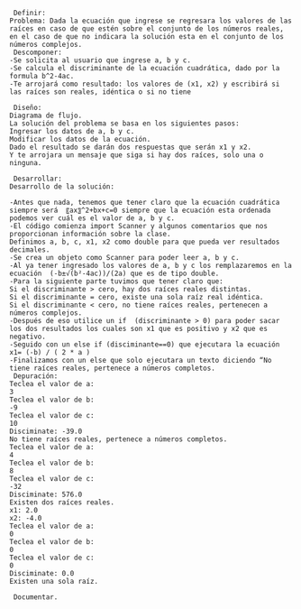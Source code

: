 	 Definir:
	Problema: Dada la ecuación que ingrese se regresara los valores de las raíces en caso de que estén sobre el conjunto de los números reales, en el caso de que no indicara la solución esta en el conjunto de los números complejos.
	 Descomponer:
	-Se solicita al usuario que ingrese a, b y c.
	-Se calcula el discriminante de la ecuación cuadrática, dado por la formula b^2-4ac.
	-Te arrojará como resultado: los valores de (x1, x2) y escribirá si las raíces son reales, idéntica o si no tiene

     Diseño:
	Diagrama de flujo.
    La solución del problema se basa en los siguientes pasos:
	Ingresar los datos de a, b y c.
	Modificar los datos de la ecuación.
	Dado el resultado se darán dos respuestas que serán x1 y x2.
	Y te arrojara un mensaje que siga si hay dos raíces, solo una o ninguna.

	 Desarrollar:
    Desarrollo de la solución:

	-Antes que nada, tenemos que tener claro que la ecuación cuadrática siempre será  〖ax〗^2+bx+c=0 siempre que la ecuación esta ordenada podemos ver cuál es el valor de a, b y c.
	-El código comienza import Scanner y algunos comentarios que nos proporcionan información sobre la clase.
	Definimos a, b, c, x1, x2 como double para que pueda ver resultados decimales.
	-Se crea un objeto como Scanner para poder leer a, b y c. 
	-Al ya tener ingresado los valores de a, b y c los remplazaremos en la ecuación  (-b±√(b²-4ac))/(2a) que es de tipo double.
	-Para la siguiente parte tuvimos que tener claro que:
    Si el discriminante > cero, hay dos raíces reales distintas.
    Si el discriminante = cero, existe una sola raíz real idéntica. 
    Si el discriminante < cero, no tiene raíces reales, pertenecen a números complejos.
	-Después de eso utilice un if  (discriminante > 0) para poder sacar los dos resultados los cuales son x1 que es positivo y x2 que es negativo.
	-Seguido con un else if (disciminante==0) que ejecutara la ecuación  x1= (-b) / ( 2 * a )
	-Finalizamos con un else que solo ejecutara un texto diciendo “No tiene raíces reales, pertenece a números completos.
     Depuración:
	Teclea el valor de a:
	3
	Teclea el valor de b:
	-9
	Teclea el valor de c:
	10
	Disciminate: -39.0
	No tiene raíces reales, pertenece a números completos.
	Teclea el valor de a:
	4
	Teclea el valor de b:
	8
	Teclea el valor de c:
	-32
	Disciminate: 576.0
	Existen dos raíces reales.
	x1: 2.0
	x2: -4.0
	Teclea el valor de a:
	0
	Teclea el valor de b:
	0
	Teclea el valor de c:
	0
	Disciminate: 0.0
	Existen una sola raíz.
	
     Documentar.
